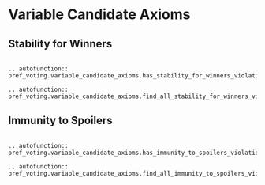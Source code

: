Variable Candidate Axioms
==========


## Stability for Winners

```{eval-rst}

.. autofunction:: pref_voting.variable_candidate_axioms.has_stability_for_winners_violation

.. autofunction:: pref_voting.variable_candidate_axioms.find_all_stability_for_winners_violations

```

## Immunity to Spoilers

```{eval-rst}

.. autofunction:: pref_voting.variable_candidate_axioms.has_immunity_to_spoilers_violation

.. autofunction:: pref_voting.variable_candidate_axioms.find_all_immunity_to_spoilers_violations

```

